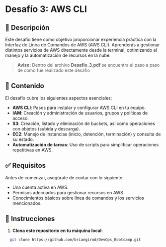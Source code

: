 # Desafío 3: AWS CLI

## 📌 Descripción
Este desafío tiene como objetivo proporcionar experiencia práctica con la Interfaz de Línea de Comandos de AWS (AWS CLI). Aprenderás a gestionar distintos servicios de AWS directamente desde la terminal, optimizando el manejo y la automatización de recursos en la nube.

> **Aviso:** Dentro del archivo **Desafio_3.pdf** se encuentra el paso a paso de como fue realizado este desafio

## 📂 Contenido
El desafío cubre los siguientes aspectos esenciales:

- **AWS CLI**: Pasos para instalar y configurar AWS CLI en tu equipo.
- **IAM**: Creación y administración de usuarios, grupos y políticas de acceso.
- **S3**: Creación, listado y eliminación de buckets, así como operaciones con objetos (subida y descarga).
- **EC2**: Manejo de instancias (inicio, detención, terminación) y consulta de su estado.
- **Automatización de tareas**: Uso de scripts para simplificar operaciones repetitivas en AWS.

## ✅ Requisitos
Antes de comenzar, asegúrate de contar con lo siguiente:

- Una cuenta activa en AWS.
- Permisos adecuados para gestionar recursos en AWS.
- Conocimientos básicos sobre línea de comandos y los servicios mencionados.

## 🚀 Instrucciones
1. **Clona este repositorio en tu máquina local**:

```bash
  git clone https://github.com/briangirod/DevOps_Bootcamp.git
```

